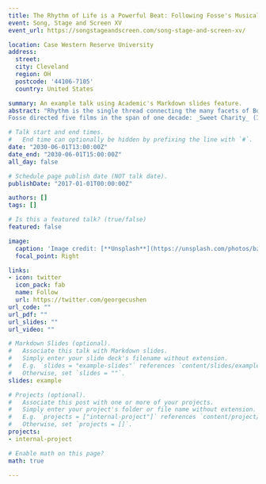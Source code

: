 ```yaml
---
title: The Rhythm of Life is a Powerful Beat: Following Fosse's Musical, Physical, and Visual Rhythms
event: Song, Stage and Screen XV
event_url: https://songstageandscreen.com/song-stage-and-screen-xv/

location: Case Western Reserve University 
address:
  street: 
  city: Cleveland
  region: OH 
  postcode: '44106-7105'
  country: United States

summary: An example talk using Academic's Markdown slides feature.
abstract: "Rhythm is the single thread connecting the many facets of Bob Fosse’s career. As a dancer and choreographer, Fosse focused on shaping the rhythmic properties of his stage shows; as a director, and de facto film editor, Fosse applied this fascination with rhythm in the editing bays. Despite a wide variety of dramatic content, these films are a unique opportunity to explore the role of rhythm in the editing of film musicals.
Fosse directed five films in the span of one decade: _Sweet Charity_ (1969); _Cabaret_ (1972); _Liza with a Z_ (1972); _Lenny_ (1974); and _All That Jazz_ (1979). Based on analyses of key scenes from _Sweet Charity_ and _All That Jazz_, I have found that Fosse manipulates rhythm in three ways: musically (the performed musical score), physically (the staged choreography), and visually (the edited cuts). In this talk, I will examine two sequences that illustrate Fosse’s corresponding layers of rhythm and consider how this complex nexus helps to frame our understanding of film musical’s visual rhythm."

# Talk start and end times.
#   End time can optionally be hidden by prefixing the line with `#`.
date: "2030-06-01T13:00:00Z"
date_end: "2030-06-01T15:00:00Z"
all_day: false

# Schedule page publish date (NOT talk date).
publishDate: "2017-01-01T00:00:00Z"

authors: []
tags: []

# Is this a featured talk? (true/false)
featured: false

image:
  caption: 'Image credit: [**Unsplash**](https://unsplash.com/photos/bzdhc5b3Bxs)'
  focal_point: Right

links:
- icon: twitter
  icon_pack: fab
  name: Follow
  url: https://twitter.com/georgecushen
url_code: ""
url_pdf: ""
url_slides: ""
url_video: ""

# Markdown Slides (optional).
#   Associate this talk with Markdown slides.
#   Simply enter your slide deck's filename without extension.
#   E.g. `slides = "example-slides"` references `content/slides/example-slides.md`.
#   Otherwise, set `slides = ""`.
slides: example

# Projects (optional).
#   Associate this post with one or more of your projects.
#   Simply enter your project's folder or file name without extension.
#   E.g. `projects = ["internal-project"]` references `content/project/deep-learning/index.md`.
#   Otherwise, set `projects = []`.
projects:
- internal-project

# Enable math on this page?
math: true

---
```

